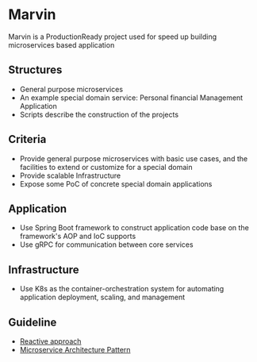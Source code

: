# Marvin
Marvin is a ProductionReady project used for speed up building microservices based application

## Structures
- General purpose microservices 
- An example special domain service: Personal financial Management Application
- Scripts describe the construction of the projects

## Criteria
- Provide general purpose microservices with basic use cases, and the facilities to extend or customize for a special domain 
- Provide scalable Infrastructure
- Expose some PoC of concrete special domain applications

## Application
- Use Spring Boot framework to construct application code base on the framework's AOP and IoC supports
- Use gRPC for communication between core services


## Infrastructure
- Use K8s as the container-orchestration system for automating application deployment, scaling, and management

## Guideline
- [Reactive approach](https://www.reactivemanifesto.org/)
- [Microservice Architecture Pattern](http://martinfowler.com/microservices/)








 


